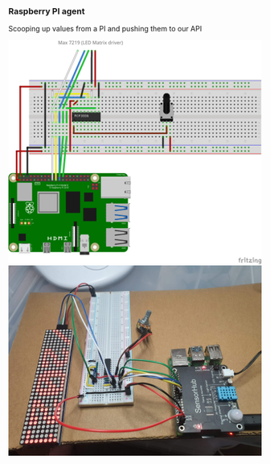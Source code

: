 ﻿### Raspberry PI agent

Scooping up values from a PI and pushing them to our API

![Breadboard diagram](docs/pi-01_bb.png)
![26 SEP 2021](docs/20210926_135807.jpg)
